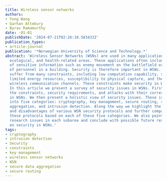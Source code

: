 ```yaml
---
title: Wireless sensor networks
authors:
- Yong Wang
- Garhan Attebury
- Byrav Ramamurthy
date: -01-01
publishDate: '2024-07-21T02:26:10.583433Z'
publication_types:
- article-journal
publication: '*Norwegian University of Science and Technology.*'
abstract: 'Wireless Sensor Networks (WSNs) are used in many applications in military,
  ecological, and health-related areas. These applications often include the monitoring
  of sensitive information such as enemy movement on the battlefield or the location
  of personnel in a building. Security is therefore important in WSNs. However, WSNs
  suffer from many constraints, including low computation capability, small memory,
  limited energy resources, susceptibility to physical capture, and the use of insecure
  wireless communication channels. These constraints make security in WSNs a challenge.
  In this article we present a survey of security issues in WSNs. First we outline
  the constraints, security requirements, and attacks with their corresponding countermeasures
  in WSNs. We then present a holistic view of security issues. These issues are classified
  into five categories: cryptography, key management, secure routing, secure data
  aggregation, and intrusion detection. Along the way we highlight the advantages
  and disadvantages of various WSN security protocols and further compare and evaluate
  these protocols based on each of these five categories. We also point out the open
  research issues in each subarea and conclude with possible future research directions
  on security in WSNs.'
tags:
- cryptography
- intrusion detection
- Security
- constraints
- key management
- wireless sensor networks
- WSN
- secure data aggregation
- secure routing
---
```

